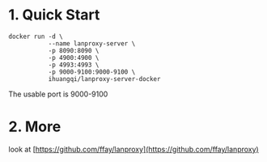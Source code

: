 # 1. Quick Start
```shell
docker run -d \
           --name lanproxy-server \
           -p 8090:8090 \
           -p 4900:4900 \
           -p 4993:4993 \
           -p 9000-9100:9000-9100 \
           ihuangqi/lanproxy-server-docker
```

The usable port is 9000-9100

# 2. More
look at [https://github.com/ffay/lanproxy](https://github.com/ffay/lanproxy)